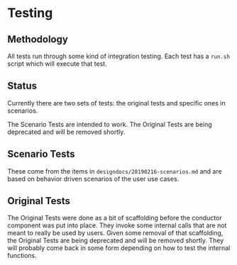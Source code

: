 # Testing

## Methodology

All tests run through some kind of integration testing.
Each test has a `run.sh` script which will execute that test.

## Status

Currently there are two sets of tests: the original tests and specific ones in scenarios.

The Scenario Tests are intended to work.
The Original Tests are being deprecated and will be removed shortly.

## Scenario Tests

These come from the items in `designdocs/20190216-scenarios.md` and are based on behavior driven scenarios of the user use cases.

## Original Tests

The Original Tests were done as a bit of scaffolding before the conductor component was put into place.
They invoke some internal calls that are not meant to really be used by users.
Given some removal of that scaffolding, the Original Tests are being deprecated and will be removed shortly.
They will probably come back in some form depending on how to test the internal functions.